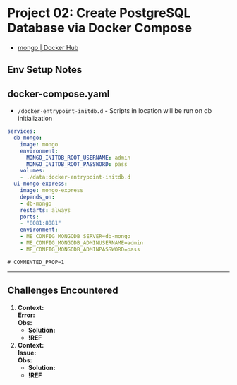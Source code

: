 # Project 02: Create PostgreSQL Database via Docker Compose

- [mongo | Docker Hub](https://hub.docker.com/_/mongo#initializing-a-fresh-instance)

## Env Setup Notes



## docker-compose.yaml
- `/docker-entrypoint-initdb.d` - Scripts in location will be run on db initialization

```yaml
services:
  db-mongo:
    image: mongo
    environment:
      MONGO_INITDB_ROOT_USERNAME: admin
      MONGO_INITDB_ROOT_PASSWORD: pass
    volumes:
    - ./data:docker-entrypoint-initdb.d
  ui-mongo-express:
    image: mongo-express
    depends_on:
    - db-mongo
    restarts: always
    ports:
    - "8081:8081"
    environment:
    - ME_CONFIG_MONGODB_SERVER=db-mongo
    - ME_CONFIG_MONGODB_ADMINUSERNAME=admin
    - ME_CONFIG_MONGODB_ADMINPASSWORD=pass
```

```properties
# COMMENTED_PROP=1
```

_____

## Challenges Encountered
1. **Context:** <br>**Error:** <br>**Obs:** 
    - **Solution:** 
    - **!REF**
1. **Context:** <br>**Issue:** <br>**Obs:** 
    - **Solution:** 
    - **!REF**